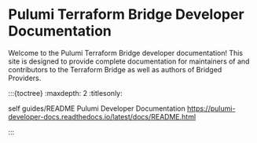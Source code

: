 # Pulumi Terraform Bridge Developer Documentation

Welcome to the Pulumi Terraform Bridge developer documentation! This site is designed to provide
complete documentation for maintainers of and contributors to the Terraform Bridge as well as authors of Bridged Providers.

:::{toctree}
:maxdepth: 2
:titlesonly:

self
guides/README
Pulumi Developer Documentation <https://pulumi-developer-docs.readthedocs.io/latest/docs/README.html>

:::